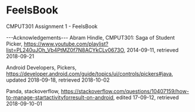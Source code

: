 # FeelsBook
CMPUT301 Assignment 1 - FeelsBook

---Acknowledgements--- 
Abram Hindle, CMPUT301: Saga of Student Picker, https://www.youtube.com/playlist?list=PL240uJOh_Vb4PtMZ0f7N8ACYkCLv0673O, 2014-09-11, retrieved 2018-09-21

Android Developers, Pickers, https://developer.android.com/guide/topics/ui/controls/pickers#java, updated 2018-09-18, retrieved 2018-10-02

Panda, stackoverflow, https://stackoverflow.com/questions/10407159/how-to-manage-startactivityforresult-on-android, edited 17-09-12, retrieved 2018-09-10-01

